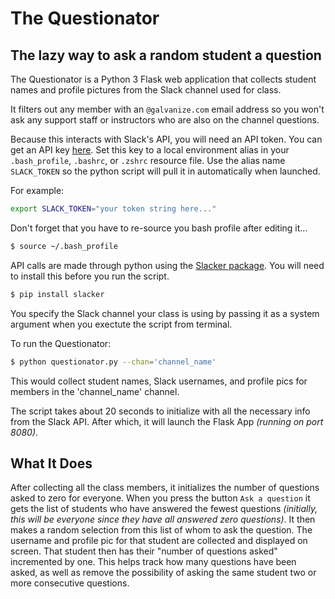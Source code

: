 # The Questionator

## The lazy way to ask a random student a question

The Questionator is a Python 3 Flask web application that collects student
names and profile pictures from the Slack channel used for class.

It filters out any member with an `@galvanize.com` email address so you won't
ask any support staff or instructors who are also on the channel questions.

Because this interacts with Slack's API, you will need an API token. You can get
an API key [here](https://api.slack.com/custom-integrations/legacy-tokens). Set this key to a local
environment alias in your `.bash_profile`, `.bashrc`, or `.zshrc` resource
file. Use the alias name `SLACK_TOKEN` so the python script will pull it in
automatically when launched.

For example:
```bash
export SLACK_TOKEN="your token string here..."
```
Don't forget that you have to re-source you bash profile after editing it...

```bash
$ source ~/.bash_profile
```

API calls are made through python using the [Slacker package](https://github.com/os/slacker). You will need to install this before you run the script.

```bash
$ pip install slacker
```

You specify the Slack channel your class is using by passing it as a system
argument when you exectute the script from terminal.

To run the Questionator:
```bash
$ python questionator.py --chan='channel_name' 
```

This would collect student names, Slack usernames, and profile pics for members
in the 'channel_name' channel.

The script takes about 20 seconds to initialize with all the necessary info
from the Slack API. After which, it will launch the Flask App
_(running on port 8080)_.

## What It Does
After collecting all the class members, it initializes the number of questions
asked to zero for everyone. When you press the button `Ask a question` it gets
the list of students who have answered the fewest questions _(initially, this
will be everyone since they have all answered zero questions)_. It then makes a
random selection from this list of whom to ask the question. The username and
profile pic for that student are collected and displayed on screen. That student
then has their "number of questions asked" incremented by one. This helps track
how many questions have been asked, as well as remove the possibility of asking
the same student two or more consecutive questions.

